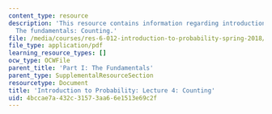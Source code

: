 ```yaml
---
content_type: resource
description: 'This resource contains information regarding introduction to probability:
  The fundamentals: Counting.'
file: /media/courses/res-6-012-introduction-to-probability-spring-2018/4bccae7a432c31573aa66e1513e69c2f_MITRES_6_012S18_L04AS.pdf
file_type: application/pdf
learning_resource_types: []
ocw_type: OCWFile
parent_title: 'Part I: The Fundamentals'
parent_type: SupplementalResourceSection
resourcetype: Document
title: 'Introduction to Probability: Lecture 4: Counting'
uid: 4bccae7a-432c-3157-3aa6-6e1513e69c2f
---
```

